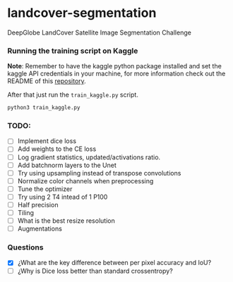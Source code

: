 # landcover-segmentation

DeepGlobe LandCover Satellite Image Segmentation Challenge

### Running the training script on Kaggle

**Note**: Remember to have the kaggle python package installed and set the kaggle 
API credentials in your machine, for more information check out the README of this 
[repository](https://github.com/Kaggle/kaggle-api).

After that just run the `train_kaggle.py` script.
```bash
python3 train_kaggle.py
```
### TODO:

- [ ] Implement dice loss
- [ ] Add weights to the CE loss 
- [ ] Log gradient statistics, updated/activations ratio.
- [ ] Add batchnorm layers to the Unet
- [ ] Try using upsampling instead of transpose convolutions
- [ ] Normalize color channels when preprocessing
- [ ] Tune the optimizer
- [ ] Try using 2 T4 intead of 1 P100
- [ ] Half precision
- [ ] Tiling
- [ ] What is the best resize resolution
- [ ] Augmentations

### Questions

- [x] ¿What are the key difference between per pixel accuracy and IoU?
- [ ] ¿Why is Dice loss better than standard crossentropy?